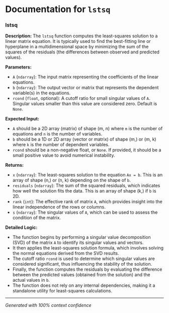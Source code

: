 # Documentation for `lstsq`

### lstsq

**Description:**
The `lstsq` function computes the least-squares solution to a linear matrix equation. It is typically used to find the best-fitting line or hyperplane in a multidimensional space by minimizing the sum of the squares of the residuals (the differences between observed and predicted values).

**Parameters:**
- `A` (`ndarray`): The input matrix representing the coefficients of the linear equations.
- `b` (`ndarray`): The output vector or matrix that represents the dependent variable(s) in the equations.
- `rcond` (`float`, optional): A cutoff ratio for small singular values of `A`. Singular values smaller than this value are considered zero. Default is `None`.

**Expected Input:**
- `A` should be a 2D array (matrix) of shape (m, n) where `m` is the number of equations and `n` is the number of variables.
- `b` should be a 1D or 2D array (vector or matrix) of shape (m,) or (m, k) where `k` is the number of dependent variables.
- `rcond` should be a non-negative float, or `None`. If provided, it should be a small positive value to avoid numerical instability.

**Returns:**
- `x` (`ndarray`): The least-squares solution to the equation `Ax = b`. This is an array of shape (n,) or (n, k) depending on the shape of `b`.
- `residuals` (`ndarray`): The sum of the squared residuals, which indicates how well the solution fits the data. This is an array of shape (k,) if `b` is 2D.
- `rank` (`int`): The effective rank of matrix `A`, which provides insight into the linear independence of the rows or columns.
- `s` (`ndarray`): The singular values of `A`, which can be used to assess the condition of the matrix.

**Detailed Logic:**
- The function begins by performing a singular value decomposition (SVD) of the matrix `A` to identify its singular values and vectors.
- It then applies the least-squares solution formula, which involves solving the normal equations derived from the SVD results.
- The cutoff ratio `rcond` is used to determine which singular values are considered significant, thus influencing the stability of the solution.
- Finally, the function computes the residuals by evaluating the difference between the predicted values (obtained from the solution) and the actual values in `b`.
- The function does not rely on any internal dependencies, making it a standalone utility for least-squares calculations.

---
*Generated with 100% context confidence*
